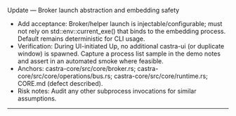 Update — Broker launch abstraction and embedding safety

- Add acceptance: Broker/helper launch is injectable/configurable; must not rely on std::env::current_exe() that binds to the embedding process. Default remains deterministic for CLI usage.
- Verification: During UI-initiated Up, no additional castra-ui (or duplicate window) is spawned. Capture a process list sample in the demo notes and assert in an automated smoke where feasible.
- Anchors: castra-core/src/core/broker.rs; castra-core/src/core/operations/bus.rs; castra-core/src/core/runtime.rs; CORE.md (defect described).
- Risk notes: Audit any other subprocess invocations for similar assumptions.


---

